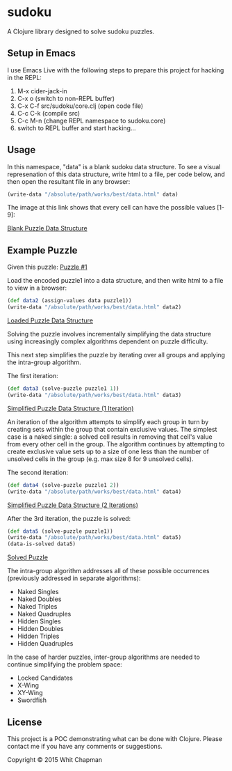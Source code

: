 # sudoku

A Clojure library designed to solve sudoku puzzles.


## Setup in Emacs

I use Emacs Live with the following steps to prepare this project for hacking in the REPL:

1. M-x cider-jack-in
2. C-x o (switch to non-REPL buffer)
3. C-x C-f src/sudoku/core.clj (open code file)
4. C-c C-k (compile src)
5. C-c M-n (change REPL namespace to sudoku.core)
6. switch to REPL buffer and start hacking...


## Usage

In this namespace, "data" is a blank sudoku data structure. To see a visual represenation of this data structure, write html to a file, per code below, and then open the resultant file in any browser:

```clojure
(write-data "/absolute/path/works/best/data.html" data)
```

The image at this link shows that every cell can have the possible values [1-9]:

[Blank Puzzle Data Structure](images/puzzle1/data.png)


## Example Puzzle

Given this puzzle: [Puzzle #1](images/puzzle1/puzzle1.png)

Load the encoded puzzle1 into a data structure, and then write html to a file to view in a browser:

```clojure
(def data2 (assign-values data puzzle1))
(write-data "/absolute/path/works/best/data.html" data2)
```

[Loaded Puzzle Data Structure](images/puzzle1/data2.png)


Solving the puzzle involves incrementally simplifying the data structure using increasingly complex algorithms dependent on puzzle difficulty.

This next step simplifies the puzzle by iterating over all groups and applying the intra-group algorithm.

The first iteration:

```clojure
(def data3 (solve-puzzle puzzle1 1))
(write-data "/absolute/path/works/best/data.html" data3)
```

[Simplified Puzzle Data Structure (1 Iteration)](images/simplify/data1.png)


An iteration of the algorithm attempts to simplify each group in turn by creating sets within the group that contain exclusive values. The simplest case is a naked single: a solved cell results in removing that cell's value from every other cell in the group. The algorithm continues by attempting to create exclusive value sets up to a size of one less than the number of unsolved cells in the group (e.g. max size 8 for 9 unsolved cells).

The second iteration:

```clojure
(def data4 (solve-puzzle puzzle1 2))
(write-data "/absolute/path/works/best/data.html" data4)
```

[Simplified Puzzle Data Structure (2 Iterations)](images/simplify/data2.png)


After the 3rd iteration, the puzzle is solved:

```clojure
(def data5 (solve-puzzle puzzle1))
(write-data "/absolute/path/works/best/data.html" data5)
(data-is-solved data5)
```

[Solved Puzzle](images/simplify/data3.png)


The intra-group algorithm addresses all of these possible occurrences (previously addressed in separate algorithms):
* Naked Singles
* Naked Doubles
* Naked Triples
* Naked Quadruples
* Hidden Singles
* Hidden Doubles
* Hidden Triples
* Hidden Quadruples


In the case of harder puzzles, inter-group algorithms are needed to continue simplifying the problem space:
* Locked Candidates
* X-Wing
* XY-Wing
* Swordfish


## License

This project is a POC demonstrating what can be done with Clojure.
Please contact me if you have any comments or suggestions.

Copyright © 2015 Whit Chapman

